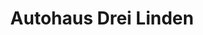 ---
title: "Autohaus Drei Linden"
url: /dingelstaedt/autohaus-drei-linden-heiligenstaedter-strasse/
shop: Autowerkstatt
---